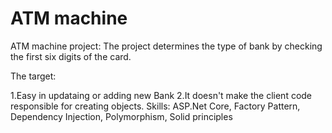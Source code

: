 # ATM machine 
ATM machine project:
The project determines the type of bank by checking the first six digits of the card.



The target: 

1.Easy in updataing or adding new Bank
2.It doesn't make the client code responsible for creating objects.
Skills: 
ASP.Net Core, Factory Pattern, Dependency Injection, Polymorphism, Solid principles





 
